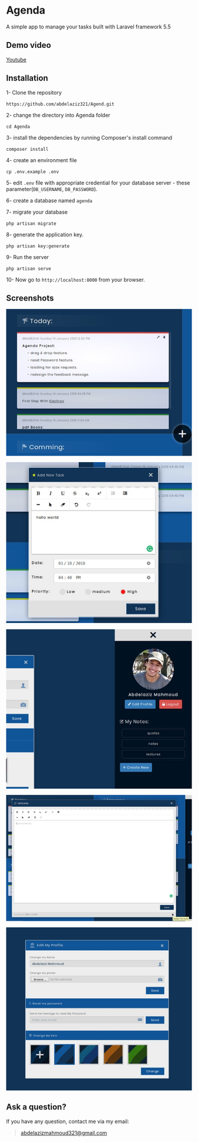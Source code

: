 # Agenda
A simple app to manage your tasks built with Laravel framework 5.5

## Demo video

[Youtube](https://www.youtube.com/watch?v=dv5ykNiLdZM)


## Installation

1- Clone the repository

```
https://github.com/abdelaziz321/Agend.git
```

2- change the directory into Agenda folder

```
cd Agenda
```

3- install the dependencies by running Composer's install command

```
composer install
```

4- create an environment file

```
cp .env.example .env
```

5- edit `.env` file with appropriate credential for your database server - these parameter(`DB_USERNAME`, `DB_PASSWORD`).

6- create a database named `agenda`

7- migrate your database

```
php artisan migrate
```

8- generate the application key.

```
php artisan key:generate
```

9- Run the server

```
php artisan serve
```

10- Now go to `http://localhost:8000` from your browser.

## Screenshots

![View Tasks](/screenshots/tasks.jpg)

![Create Task](/screenshots/task.jpg)

![Create Note](/screenshots/sidebar.jpg)

![View Notes](/screenshots/notes.jpg)

![Edit Profile](/screenshots/edit.jpg)



## Ask a question?

If you have any question, contact me via my email:
> abdelazizmahmoud321@gmail.com
